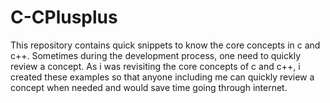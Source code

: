 # C-CPlusplus
This repository contains quick snippets to know the core concepts in c and c++. 
Sometimes during the development process, one need to quickly review a concept.
As i was revisiting the core concepts of c and c++, i created these examples so that anyone including me
can quickly review a concept when needed and would save time going through internet.

